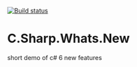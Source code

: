 [![Build status](https://ci.appveyor.com/api/projects/status/p6luxu5egqbk3c19?svg=true)](https://ci.appveyor.com/project/vojtechovsky/c-sharp-whats-new)

<!--
[![Coverage Status](https://coveralls.io/repos/simkimsia/UtilityBehaviors/badge.png?branch=master)](https://coveralls.io/r/simkimsia/UtilityBehaviors?branch=master)
[![Total Downloads](https://poser.pugx.org/simkimsia/utility_behaviors/d/total.png)](https://packagist.org/packages/simkimsia/utility_behaviors)
[![Latest Stable Version](https://poser.pugx.org/simkimsia/utility_behaviors/v/stable.png)](https://packagist.org/packages/simkimsia/utility_behaviors)
    -->

# C.Sharp.Whats.New
short demo of c# 6 new features
